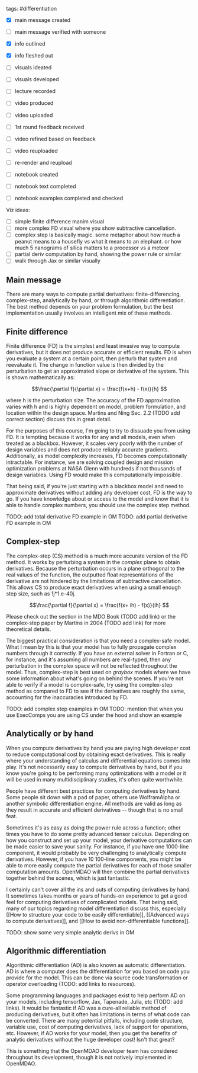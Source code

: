 tags: #differentiation 

- [x] main message created
- [ ] main message verified with someone
- [x] info outlined
- [x] info fleshed out
- [ ] visuals ideated
- [ ] visuals developed
- [ ] lecture recorded
- [ ] video produced
- [ ] video uploaded
- [ ] 1st round feedback received
- [ ] video refined based on feedback
- [ ] video reuploaded
- [ ] re-render and reupload

- [ ] notebook created
- [ ] notebook text completed
- [ ] notebook examples completed and checked

Viz ideas:
- [ ] simple finite difference manim visual
- [ ] more complex FD visual where you show subtractive cancellation. 
- [ ] complex step is basically magic. some metaphor about how much a peanut means to a housefly vs what it means to an elephant. or how much 5 nanograms of silica matters to a processor vs a meteor
- [ ] partial deriv computation by hand, showing the power rule or similar
- [ ] walk through Jax or similar visually

## Main message
There are many ways to compute partial derivatives: finite-differencing, complex-step, analytically by hand, or through algorithmic differentiation. The best method depends on your problem formulation, but the best implementation usually involves an intelligent mix of these methods.

## Finite difference
Finite difference (FD) is the simplest and least invasive way to compute derivatives, but it does not produce accurate or efficient results.  FD is when you evaluate a system at a certain point, then perturb that system and reevaluate it. The change in function value is then divided by the perturbation to get an approximated slope or derivative of the system. This is shown mathematically as:

$$\frac{\partial f}{\partial x} = \frac{f(x+h) - f(x)}{h} $$

where h is the perturbation size. The accuracy of the FD approximation varies with h and is highly dependent on model, problem formulation, and location within the design space. Martins and Ning Sec. 2.2 (TODO add correct section) discuss this in great detail.

For the purposes of this course, I'm going to try to dissuade you from using FD. It is tempting because it works for any and all models, even when treated as a blackbox. However, it scales very poorly with the number of design variables and does not produce reliably accurate gradients. Additionally, as model complexity increases, FD becomes computationally intractable. For instance, we are solving coupled design and mission optimization problems at NASA Glenn with hundreds if not thousands of design variables. Using FD would make this computationally impossible.

That being said, if you're just starting with a blackbox model and need to approximate derivatives without adding any developer cost, FD is the way to go. If you have knowledge about or access to the model and know that it is able to handle complex numbers, you should use the complex step method.

TODO: add total derivative FD example in OM
TODO: add partial derivative FD example in OM

## Complex-step

The complex-step (CS) method is a much more accurate version of the FD method. It works by perturbing a system in the *complex* plane to obtain derivatives. Because the perturbation occurs in a plane orthogonal to the real values of the function, the outputted float representations of the derivative are not hindered by the limitations of subtractive cancellation. This allows CS to produce exact derivatives when using a small enough step size, such as 1j*1.e-40j.

$$\frac{\partial f}{\partial x} = \frac{f(x+ ih) - f(x)}{ih} $$

Please check out the section in the MDO Book (TODO add link) or the complex-step paper by Martins in 2004 (TODO add link) for more theoretical details.

The biggest practical consideration is that you need a complex-safe model. What I mean by this is that your model has to fully propagate complex numbers through it correctly. If you have an external solver in Fortran or C, for instance, and it's assuming all numbers are real-typed, then any perturbation in the complex space will not be reflected throughout the model. Thus, complex-step is best used on *graybox* models where we have some information about what's going on behind the scenes. If you're not able to verify if a model is complex-safe, try using the complex-step method as compared to FD to see if the derivatives are roughly the same, accounting for the inaccuracies introduced by FD.

TODO: add complex step examples in OM
TODO: mention that when you use ExecComps you are using CS under the hood and show an example

## Analytically or by hand
When you compute derivatives by hand you are paying high developer cost to reduce computational cost by obtaining exact derivatives. This is really where your understanding of calculus and differential equations comes into play. It's not necessarily easy to compute derivatives by hand, but if you know you're going to be performing many optimizations with a model or it will be used in many multidisciplinary studies, it's often quite worthwhile.

People have different best practices for computing derivatives by hand. Some people sit down with a pad of paper, others use WolframAlpha or another symbolic differentiation engine. All methods are valid as long as they result in accurate and efficient derivatives -- though that is no small feat.

Sometimes it's as easy as doing the power rule across a function; other times you have to do some pretty advanced tensor calculus. Depending on how you construct and set up your model, your derivative computations can be made easier to save your sanity. For instance, if you have one 1000-line component, it would probably be very challenging to analytically compute derivatives. However, if you have 10 100-line components, you might be able to more easily compute the partial derivatives for each of those smaller computation amounts. OpenMDAO will then combine the partial derivatives together behind the scenes, which is just fantastic.

I certainly can't cover all the ins and outs of computing derivatives by hand. It sometimes takes months or years of hands-on experience to get a good feel for computing derivatives of complicated models. That being said, many of our topics regarding model differentiation discuss this, especially [[How to structure your code to be easily differentiable]], [[Advanced ways to compute derivatives]], and [[How to avoid non-differentiable functions]].

TODO: show some very simple analytic derivs in OM

## Algorithmic differentiation
Algorithmic differentiation (AD) is also known as automatic differentiation. AD is where a computer does the differentiation for you based on code you provide for the model. This can be done via source code transformation or operator overloading (TODO: add links to resources).

Some programming languages and packages exist to help perform AD on your models, including tensorflow, Jax, Tapenade, Julia, etc (TODO: add links). It would be fantastic if AD was a cure-all reliable method of producing derivatives, but it often has limitations in terms of what code can be converted. There are many potential pitfalls, including code structure, variable use, cost of computing derivatives, lack of support for operations, etc. However, if AD works for your model, then you get the benefits of analytic derivatives without the huge developer cost! Isn't that great?

This is something that the OpenMDAO developer team has considered throughout its development, though it is not natively implemented in OpenMDAO.